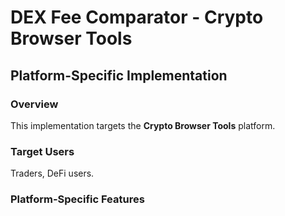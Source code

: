 # DEX Fee Comparator - Crypto Browser Tools

## Platform-Specific Implementation

### Overview
This implementation targets the **Crypto Browser Tools** platform.

### Target Users
Traders, DeFi users.

### Platform-Specific Features
